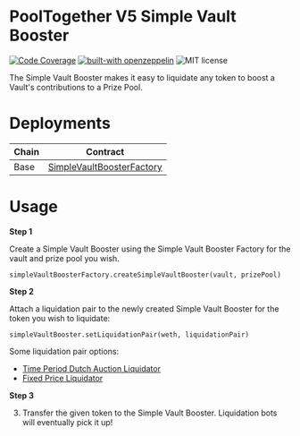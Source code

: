 # PoolTogether V5 Simple Vault Booster

[![Code Coverage](https://github.com/generationsoftware/pt-v5-simple-vault-booster/actions/workflows/coverage.yml/badge.svg)](https://github.com/generationsoftware/pt-v5-simple-vault-booster/actions/workflows/coverage.yml)
[![built-with openzeppelin](https://img.shields.io/badge/built%20with-OpenZeppelin-3677FF)](https://docs.openzeppelin.com/)
![MIT license](https://img.shields.io/badge/license-MIT-blue)

The Simple Vault Booster makes it easy to liquidate any token to boost a Vault's contributions to a Prize Pool.

# Deployments

| Chain | Contract |
|---- | ---- |
| Base | [SimpleVaultBoosterFactory](https://basescan.org/address/0x38449a6b7bb76638452273925c9a2BA818bD130d)

# Usage

**Step 1**

Create a Simple Vault Booster using the Simple Vault Booster Factory for the vault and prize pool you wish.

```
simpleVaultBoosterFactory.createSimpleVaultBooster(vault, prizePool)
```

**Step 2**

Attach a liquidation pair to the newly created Simple Vault Booster for the token you wish to liquidate:

```
simpleVaultBooster.setLiquidationPair(weth, liquidationPair)
```

Some liquidation pair options:

- [Time Period Dutch Auction Liquidator](https://github.com/GenerationSoftware/pt-v5-tpda-liquidator)
- [Fixed Price Liquidator](https://github.com/generationSoftware/pt-v5-fixed-price-liquidator)

**Step 3**

3. Transfer the given token to the Simple Vault Booster. Liquidation bots will eventually pick it up!
